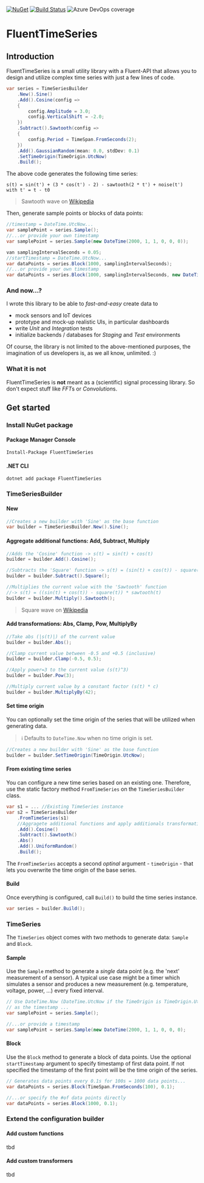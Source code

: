 

[![NuGet](https://img.shields.io/nuget/v/FluentTimeSeries?color=blue&logo=NuGet)](https://www.nuget.org/packages/FluentTimeSeries/)
[![Build Status](https://dev.azure.com/jeisenbach/FluentTimeSeries/_apis/build/status/gebirgslok.FluentTimeSeries?branchName=main)](https://dev.azure.com/jeisenbach/FluentTimeSeries/_build/latest?definitionId=4&branchName=main)
![Azure DevOps coverage](https://img.shields.io/azure-devops/coverage/jeisenbach/FluentTimeSeries/4?logo=Codecov)
# FluentTimeSeries
## Introduction
FluentTimeSeries is a small utility library with a Fluent-API that allows you to design and utilize complex time series with just a few lines of code.
```csharp
var series = TimeSeriesBuilder
    .New().Sine()
    .Add().Cosine(config =>
    {
	    config.Amplitude = 3.0;
	    config.VerticalShift = -2.0;
	})
    .Subtract().Sawtooth(config =>
    {
	    config.Period = TimeSpan.FromSeconds(2);
    })
    .Add().GaussianRandom(mean: 0.0, stdDev: 0.1)
    .SetTimeOrigin(TimeOrigin.UtcNow)
    .Build();
```
The above code generates the following time series:
```
s(t) = sin(t') + (3 * cos(t') - 2) - sawtooth(2 * t') + noise(t')
with t' = t - t0
```

> Sawtooth wave on [Wikipedia](https://en.wikipedia.org/wiki/Sawtooth_wave)

Then, generate sample points or blocks of data points:
```csharp
//timestamp = DateTime.UtcNow...
var samplePoint = series.Sample(); 
//...or provide your own timestamp
var samplePoint = series.Sample(new DateTime(2000, 1, 1, 0, 0, 0));

van samplingIntervalSeconds = 0.05;
//startTimestamp = DateTime.UtcNow...
var dataPoints = series.Block(1000, samplingIntervalSeconds);
//...or provide your own timestamp
var dataPoints = series.Block(1000, samplingIntervalSeconds, new DateTime(2000, 1, 1, 0, 0, 0));
```
### And now...?
I wrote this library to be able to *fast-and-easy* create data to
 - mock sensors and IoT devices
 - prototype and mock-up realistic UIs, in particular dashboards
 - write *Unit* and *Integration* tests
 - initialize backends / databases for *Staging* and *Test* environments

Of course, the library is not limited to the above-mentioned purposes, the imagination of us developers is, as we all know, unlimited. :)

### What it is not
FluentTimeSeries is **not** meant as a (scientific) signal processing library. So don't expect stuff like *FFT*s or *Convolution*s.

## Get started
### Install NuGet package
#### Package Manager Console
```
Install-Package FluentTimeSeries
```
#### .NET CLI
```
dotnet add package FluentTimeSeries
```
### TimeSeriesBuilder
#### New
```csharp
//Creates a new builder with 'Sine' as the base function
var builder = TimeSeriesBuilder.New().Sine();
```
#### Aggregate additional functions: Add, Subtract, Multiply
```csharp
//Adds the 'Cosine' function -> s(t) = sin(t) + cos(t) 
builder = builder.Add().Cosine();

//Subtracts the 'Square' function -> s(t) = (sin(t) + cos(t)) - square(t)
builder = builder.Subtract().Square();

//Multiplies the current value with the 'Sawtooth' function 
//-> s(t) = ((sin(t) + cos(t)) - square(t)) * sawtooth(t)
builder = builder.Multiply().Sawtooth();
```
> Square wave on [Wikipedia](https://en.wikipedia.org/wiki/Square_wave)
#### Add transformations: Abs, Clamp, Pow, MultiplyBy
```csharp
//Take abs (|s(t)|) of the current value 
builder = builder.Abs();

//Clamp current value between -0.5 and +0.5 (inclusive)
builder = builder.Clamp(-0.5, 0.5);

//Apply power=3 to the current value (s(t)^3)
builder = builder.Pow(3);

//Multiply current value by a constant factor (s(t) * c)
builder = builder.MultiplyBy(42);
```
#### Set time origin
You can optionally set the time origin of the series that will be utilized when generating data. 

> :information_source: Defaults to `DateTime.Now` when no time origin is set.

```csharp
//Creates a new builder with 'Sine' as the base function
builder = builder.SetTimeOrigin(TimeOrigin.UtcNow);
```
#### From existing time series
You can configure a new time series based on an existing one. Therefore, use the static factory method `FromTimeSeries` on the `TimeSeriesBuilder` class.
```csharp
var s1 = ... //Existing TimeSeries instance
var s2 = TimeSeriesBuilder
	.FromTimeSeries(s1)
	//Aggragete additional functions and apply additionals transformations here, e.g.
	.Add().Cosine()
	.Subtract().Sawtooth()
	.Abs()
	.Add().UniformRandom()
	.Build();
```
The `FromTimeSeries` accepts a second *optinal* argument - `timeOrigin` - that lets you overwrite the time origin of the base series. 

#### Build
Once everything is configured, call `Build()` to build the time series instance.
```csharp
var series = builder.Build();
```
### TimeSeries
The `TimeSeries` object comes with two methods to generate data: `Sample` and `Block`.
#### Sample
Use the `Sample` method to generate a *single* data point (e.g. the 'next' measurement of a sensor).
A typical use case might be a timer which simulates a sensor and produces a new measurement (e.g. temperature, voltage, power, ...) every fixed interval.
```csharp
// Use DateTime.Now (DateTime.UtcNow if the TimeOrigin is TimeOrigin.UtcNow) 
// as the timestamp ...
var samplePoint = series.Sample();

//...or provide a timestamp
var samplePoint = series.Sample(new DateTime(2000, 1, 1, 0, 0, 0);
```
#### Block
Use the `Block` method to generate a block of data points. Use the optional `startTimestamp` argument to specify timestamp of first data point. If not specified the timestamp of the first point will be the time origin of the series.
```csharp
// Generates data points every 0.1s for 100s = 1000 data points...
var dataPoints = series.Block(TimeSpan.FromSeconds(100), 0.1);

//...or specify the #of data points directly
var dataPoints = series.Block(1000, 0.1);
```

### Extend the configuration builder
#### Add custom functions
tbd
#### Add custom transformers
tbd

